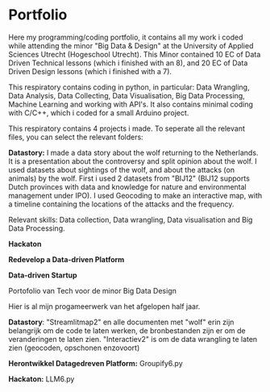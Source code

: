 # Portfolio
Here my programming/coding portfolio, it contains all my work i coded while attending the minor "Big Data & Design" at the University of Applied Sciences Utrecht (Hogeschool Utrecht). This Minor contained 10 EC of Data Driven Technical lessons (which i finished with an 8), and 20 EC of Data Driven Design lessons (which i finished with a 7).

This respiratory contains coding in python, in particular: Data Wrangling, Data Analysis, Data Collecting, Data Visualisation, Big Data Processing, Machine Learning and working with API's. It also contains minimal coding with C/C++, which i coded for a small Arduino project.

This respiratory contains 4 projects i made. To seperate all the relevant files, you can select the relevant folders:

**Datastory:** I made a data story about the wolf returning to the Netherlands. It is a presentation about the controversy and split opinion about the wolf. I used datasets about sightings of the wolf, and about the attacks (on animals) by the wolf. First i used 2 datasets from "BIJ12" (BIJ12 supports Dutch provinces with data and knowledge for nature and environmental management under IPO). I used Geocoding to make an interactive map, with a timeline containing the locations of the attacks and the frequency.

Relevant skills: Data collection, Data wrangling, Data visualisation and Big Data Processing.

**Hackaton**

**Redevelop a Data-driven Platform**

**Data-driven Startup**





Portofolio van Tech voor de minor Big Data Design

Hier is al mijn progameerwerk van het afgelopen half jaar.

**Datastory**: "Streamlitmap2" en alle documenten met "wolf" erin zijn belangrijk om de code te laten werken, de bronbestanden zijn er om de veranderingen te laten zien. "Interactiev2" is om de data wrangling te laten zien (geocoden, opschonen enzovoort)

**Herontwikkel Datagedreven Platform:** Groupify6.py

**Hackaton:** LLM6.py
